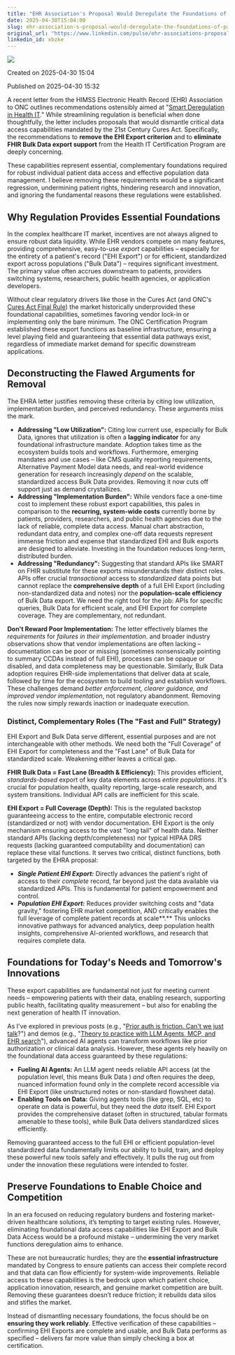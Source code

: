 ```yaml
---
title: "EHR Association's Proposal Would Deregulate the Foundations of Patient Access and Population Management"
date: 2025-04-30T15:04:00
slug: ehr-association-s-proposal-would-deregulate-the-foundations-of-patient-access-and-population-management
original_url: "https://www.linkedin.com/pulse/ehr-associations-proposal-would-deregulate-patient-josh-mandel-md-xbzke"
linkedin_id: xbzke
---
```

![](https://media.licdn.com/mediaD4E12AQHW6h7cKSfWsA)


Created on 2025-04-30 15:04

Published on 2025-04-30 15:32

A recent letter from the HIMSS Electronic Health Record (EHR) Association to ONC outlines recommendations ostensibly aimed at "[Smart Deregulation in Health IT](https://www.ehra.org/sites/ehra.org/files/EHR%20Association%20Letter%20to%20ASTP-ONC%20-%20Certification%20Program%20Deregulatory%20Suggestions.pdf)." While streamlining regulation is beneficial when done thoughtfully, the letter includes proposals that would dismantle critical data access capabilities mandated by the 21st Century Cures Act. Specifically, the recommendations to **remove the EHI Export criterion** and to **eliminate FHIR Bulk Data export support** from the Health IT Certification Program are deeply concerning.

These capabilities represent essential, complementary foundations required for robust individual patient data access and effective population data management. I believe removing these requirements would be a significant regression, undermining patient rights, hindering research and innovation, and ignoring the fundamental reasons these regulations were established.

Why Regulation Provides Essential Foundations
---------------------------------------------

In the complex healthcare IT market, incentives are not always aligned to ensure robust data liquidity. While EHR vendors compete on many features, providing comprehensive, easy-to-use *export* capabilities – especially for the entirety of a patient's record ("EHI Export") or for efficient, standardized export across populations ("Bulk Data") – requires significant investment. The primary value often accrues downstream to patients, providers switching systems, researchers, public health agencies, or application developers.

Without clear regulatory drivers like those in the Cures Act (and ONC's [Cures Act Final Rule](https://www.healthit.gov/topic/oncs-cures-act-final-rule)) the market historically underprovided these foundational capabilities, sometimes favoring vendor lock-in or implementing only the bare minimum. The ONC Certification Program established these export functions as baseline infrastructure, ensuring a level playing field and guaranteeing that essential data pathways exist, regardless of immediate market demand for specific downstream applications.

Deconstructing the Flawed Arguments for Removal
-----------------------------------------------

The EHRA letter justifies removing these criteria by citing low utilization, implementation burden, and perceived redundancy. These arguments miss the mark.

* **Addressing "Low Utilization":** Citing low current use, especially for Bulk Data, ignores that utilization is often a **lagging indicator** for any foundational infrastructure mandate. Adoption takes time as the ecosystem builds tools and workflows. Furthermore, emerging mandates and use cases – like CMS quality reporting requirements, Alternative Payment Model data needs, and real-world evidence generation for research increasingly *depend* on the scalable, standardized access Bulk Data provides. Removing it now cuts off support just as demand crystallizes.
* **Addressing "Implementation Burden":** While vendors face a one-time cost to implement these robust export capabilities, this pales in comparison to the **recurring, system-wide costs** currently borne by patients, providers, researchers, and public health agencies due to the lack of reliable, complete data access. Manual chart abstraction, redundant data entry, and complex one-off data requests represent immense friction and expense that standardized EHI and Bulk exports are designed to alleviate. Investing in the foundation reduces long-term, distributed burden.
* **Addressing "Redundancy":** Suggesting that standard APIs like SMART on FHIR substitute for these exports misunderstands their distinct roles. APIs offer crucial *transactional* access to *standardized* data points but cannot replace the **comprehensive depth** of a full EHI Export (including non-standardized data and notes) nor the **population-scale efficiency** of Bulk Data export. We need the right tool for the job: APIs for specific queries, Bulk Data for efficient scale, and EHI Export for complete coverage. They are complementary, not redundant.

**Don't Reward Poor Implementation:** The letter effectively blames the *requirements* for *failures in their implementation*. <!-- YOUTUBE:40DesxAUF\_c --> and broader industry observations show that vendor implementations are often lacking – documentation can be poor or missing (sometimes nonsensically pointing to summary CCDAs instead of full EHI), processes can be opaque or disabled, and data completeness may be questionable. Similarly, Bulk Data adoption requires EHR-side implementations that deliver data at scale, followed by time for the ecosystem to build tooling and establish workflows. These challenges demand *better enforcement, clearer guidance, and improved vendor implementation*, not regulatory abandonment. Removing the rules now simply rewards inaction or inadequate execution.

### Distinct, Complementary Roles (The "Fast and Full" Strategy)

EHI Export and Bulk Data serve different, essential purposes and are not interchangeable with other methods. We need both the "Full Coverage" of EHI Export for completeness and the "Fast Lane" of Bulk Data for standardized scale. Weakening either leaves a critical gap.

**FHIR Bulk Data = Fast Lane (Breadth & Efficiency):** This provides efficient, *standards-based* export of key data elements across *entire populations*. It's crucial for population health, quality reporting, large-scale research, and system transitions. Individual API calls are inefficient for this scale.

**EHI Export = Full Coverage (Depth):** This is the regulated backstop guaranteeing access to the entire, computable electronic record (standardized or not) with vendor documentation. EHI Export is the only mechanism ensuring access to the vast "long tail" of health data. Neither standard APIs (lacking depth/completeness) nor typical HIPAA DRS requests (lacking guaranteed computability and documentation) can replace these vital functions. It serves two critical, distinct functions, both targeted by the EHRA proposal:

* ***Single Patient EHI Export:*** Directly advances the patient's right of access to their *complete* record, far beyond just the data available via standardized APIs. This is fundamental for patient empowerment and control.
* ***Population EHI Export:*** Reduces provider switching costs and "data gravity," fostering EHR market competition, AND critically enables the full leverage of complete patient records at scale**.** This unlocks innovative pathways for advanced analytics, deep population health insights, comprehensive AI-oriented workflows, and research that requires complete data.

Foundations for Today's Needs and Tomorrow's Innovations
--------------------------------------------------------

These export capabilities are fundamental not just for meeting current needs – empowering patients with their data, enabling research, supporting public health, facilitating quality measurement – but also for enabling the next generation of health IT innovation.

As I've explored in previous posts (e.g., "[Prior auth is friction. Can't we just talk](/posts/prior-auth-is-friction-can-t-we-just-talk)?") and demos (e.g., "[Theory to practice with LLM Agents, MCP, and EHR search](/posts/theory-to-practice-llm-agents-using-mcp-tools-on-real-ehr-data-with-demo)"), advanced AI agents can transform workflows like prior authorization or clinical data analysis. However, these agents rely heavily on the foundational data access guaranteed by these regulations:

* **Fueling AI Agents:** An LLM agent needs reliable API access (at the population level, this means Bulk Data ) *and* often requires the deep, nuanced information found only in the complete record accessible via EHI Export (like unstructured notes or non-standard flowsheet data).
* **Enabling Tools on Data:** Giving agents tools (like grep, SQL, etc) to operate on data is powerful, but they need the *data* itself. EHI Export provides the comprehensive dataset (often in structured, tabular formats amenable to these tools), while Bulk Data delivers standardized slices efficiently.

Removing guaranteed access to the full EHI or efficient population-level standardized data fundamentally limits our ability to build, train, and deploy these powerful new tools safely and effectively. It pulls the rug out from under the innovation these regulations were intended to foster.

Preserve Foundations to Enable Choice and Competition
-----------------------------------------------------

In an era focused on reducing regulatory burdens and fostering market-driven healthcare solutions, it’s tempting to target existing rules. However, eliminating foundational data access capabilities like EHI Export and Bulk Data Access would be a profound mistake – undermining the very market functions deregulation aims to enhance.

These are not bureaucratic hurdles; they are the **essential infrastructure** mandated by Congress to ensure patients can access their complete record and that data can flow efficiently for system-wide improvements. Reliable access to these capabilities is the bedrock upon which patient choice, application innovation, research, and genuine market competition are built. Removing these guarantees doesn’t reduce friction; it rebuilds data silos and stifles the market.

Instead of dismantling necessary foundations, the focus should be on **ensuring they work reliably**. Effective verification of these capabilities – confirming EHI Exports are complete and usable, and Bulk Data performs as specified – delivers far more value than simply checking a box at certification.